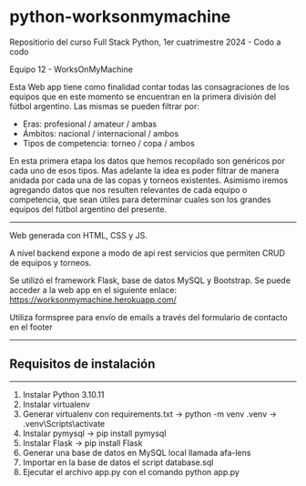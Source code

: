 # python-worksonmymachine
Repositiorio del curso Full Stack Python, 1er cuatrimestre 2024 - Codo a codo

Equipo 12 - WorksOnMyMachine

Esta Web app tiene como finalidad contar todas las consagraciones de los equipos que en este momento se encuentran en la primera división del fútbol argentino. Las mismas se pueden filtrar por:
- Eras: profesional / amateur / ambas
- Ámbitos: nacional / internacional / ambos
- Tipos de competencia: torneo / copa / ambos

En esta primera etapa los datos que hemos recopilado son genéricos por cada uno de esos tipos. Mas adelante la idea es poder filtrar de manera anidada por cada una de las copas y torneos existentes. Asimismo iremos agregando datos que nos resulten relevantes de cada equipo o competencia, que sean útiles para determinar cuales son los grandes equipos del fútbol argentino del presente.

---------------------------------------

Web generada con HTML, CSS y JS.

A nivel backend expone a modo de api rest servicios que permiten CRUD de equipos y torneos.

Se utilizó el framework Flask, base de datos MySQL y Bootstrap. Se puede acceder a la web app en el siguiente enlace: https://worksonmymachine.herokuapp.com/

Utiliza formspree para envío de emails a través del formulario de contacto en el footer

----------------
## Requisitos de instalación
----------------
1. Instalar Python 3.10.11
2. Instalar virtualenv
3. Generar virtualenv con requirements.txt -> python -m venv .venv -> .venv\Scripts\activate
4. Instalar pymysql -> pip install pymysql
5. Instalar Flask -> pip install Flask
6. Generar una base de datos en MySQL local llamada afa-lens
7. Importar en la base de datos el script database.sql
8. Ejecutar el archivo app.py con el comando python app.py
